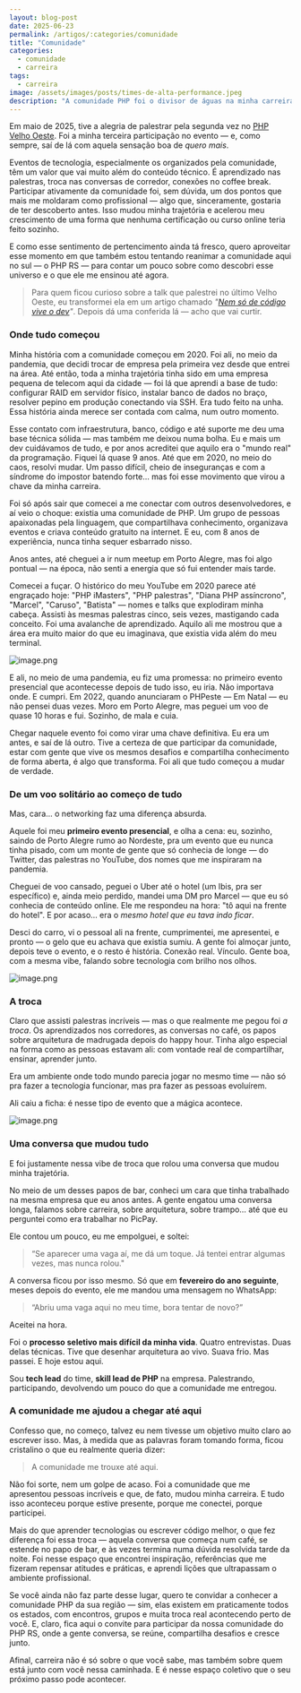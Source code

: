 ```yaml
---
layout: blog-post
date: 2025-06-23
permalink: /artigos/:categories/comunidade
title: "Comunidade"
categories:
  - comunidade
  - carreira
tags:
  - carreira
image: /assets/images/posts/times-de-alta-performance.jpeg
description: "A comunidade PHP foi o divisor de águas na minha carreira. Mais do que absorver conteúdo técnico, foi na troca genuína de experiências, no networking sincero e no sentimento de pertencimento que encontrei o combustível para crescer de verdade. A comunidade é muito mais que um espaço de conhecimento — é onde se constrói carreira, se formam referências e se criam conexões que impulsionam o profissional e o ser humano."
---
```


Em maio de 2025, tive a alegria de palestrar pela segunda vez no [PHP Velho Oeste](https://www.phpvelhoeste.com.br/).
Foi a minha terceira participação no evento — e, como sempre, saí de lá com aquela sensação boa de *quero mais*.

Eventos de tecnologia, especialmente os organizados pela comunidade, têm um valor que vai muito além do conteúdo
técnico. É aprendizado nas palestras, troca nas conversas de corredor, conexões no coffee break. Participar ativamente
da comunidade foi, sem dúvida, um dos pontos que mais me moldaram como profissional — algo que, sinceramente, gostaria
de ter descoberto antes. Isso mudou minha trajetória e acelerou meu crescimento de uma forma que nenhuma certificação ou
curso online teria feito sozinho.

E como esse sentimento de pertencimento ainda tá fresco, quero aproveitar esse momento em que também estou tentando
reanimar a comunidade aqui no sul — o PHP RS — para contar um pouco sobre como descobri esse universo e o que ele me
ensinou até agora.

> Para quem ficou curioso sobre a talk que palestrei no último Velho Oeste, eu transformei ela em um artigo chamado
> *"[Nem só de código vive o dev](http://localhost/artigos/carreira/nem-so-de-codigo-vive-o-dev)"*.
> Depois dá uma conferida lá — acho que vai curtir.

### Onde tudo começou

Minha história com a comunidade começou em 2020. Foi ali, no meio da pandemia, que decidi trocar de empresa pela
primeira vez desde que entrei na área. Até então, toda a minha trajetória tinha sido em uma empresa pequena de telecom
aqui da cidade — foi lá que aprendi a base de tudo: configurar RAID em servidor físico, instalar banco de dados no
braço, resolver pepino em produção conectando via SSH. Era tudo feito na unha. Essa história ainda merece ser contada
com calma, num outro momento.

Esse contato com infraestrutura, banco, código e até suporte me deu uma base técnica sólida — mas também me deixou numa
bolha. Eu e mais um dev cuidávamos de tudo, e por anos acreditei que aquilo era o "mundo real" da programação. Fiquei lá
quase 9 anos. Até que em 2020, no meio do caos, resolvi mudar. Um passo difícil, cheio de inseguranças e com a síndrome
do impostor batendo forte... mas foi esse movimento que virou a chave da minha carreira.

Foi só após sair que comecei a me conectar com outros desenvolvedores, e aí veio o choque: existia uma comunidade de
PHP. Um grupo de pessoas apaixonadas pela linguagem, que compartilhava conhecimento, organizava eventos e criava
conteúdo gratuito na internet. E eu, com 8 anos de experiência, nunca tinha sequer esbarrado nisso.

Anos antes, até cheguei a ir num meetup em Porto Alegre, mas foi algo pontual — na época, não senti a energia que só fui
entender mais tarde.

Comecei a fuçar. O histórico do meu YouTube em 2020 parece até engraçado hoje: "PHP iMasters", "PHP palestras", "Diana
PHP assíncrono", "Marcel", "Caruso", "Batista" — nomes e talks que explodiram minha cabeça. Assisti às mesmas palestras
cinco, seis vezes, mastigando cada conceito. Foi uma avalanche de aprendizado. Aquilo ali me mostrou que a área era
muito maior do que eu imaginava, que existia vida além do meu terminal.

![image.png](attachment:494adfae-b931-4ca7-a206-ef9c48b3136d:image.png)

E ali, no meio de uma pandemia, eu fiz uma promessa: no primeiro evento presencial que acontecesse depois de tudo isso,
eu iria. Não importava onde. E cumpri. Em 2022, quando anunciaram o PHPeste — Em Natal — eu não pensei duas vezes. Moro
em Porto Alegre, mas peguei um voo de quase 10 horas e fui. Sozinho, de mala e cuia.

Chegar naquele evento foi como virar uma chave definitiva. Eu era um antes, e saí de lá outro. Tive a certeza de que
participar da comunidade, estar com gente que vive os mesmos desafios e compartilha conhecimento de forma aberta, é algo
que transforma. Foi ali que tudo começou a mudar de verdade.

### De um voo solitário ao começo de tudo

Mas, cara... o networking faz uma diferença absurda.

Aquele foi meu **primeiro evento presencial**, e olha a cena: eu, sozinho, saindo de Porto Alegre rumo ao Nordeste, pra
um evento que eu nunca tinha pisado, com um monte de gente que só conhecia de longe — do Twitter, das palestras no
YouTube, dos nomes que me inspiraram na pandemia.

Cheguei de voo cansado, peguei o Uber até o hotel (um Ibis, pra ser específico) e, ainda meio perdido, mandei uma DM pro
Marcel — que eu só conhecia de conteúdo online. Ele me respondeu na hora: "tô aqui na frente do hotel". E por acaso… era
o *mesmo hotel que eu tava indo ficar*.

Desci do carro, vi o pessoal ali na frente, cumprimentei, me apresentei, e pronto — o gelo que eu achava que existia
sumiu. A gente foi almoçar junto, depois teve o evento, e o resto é história. Conexão real. Vínculo. Gente boa, com a
mesma vibe, falando sobre tecnologia com brilho nos olhos.

![image.png](attachment:2494a322-bb04-4b22-bd35-17417ae0f3b2:image.png)

### A troca

Claro que assisti palestras incríveis — mas o que realmente me pegou foi *a troca*. Os aprendizados nos corredores, as
conversas no café, os papos sobre arquitetura de madrugada depois do happy hour. Tinha algo especial na forma como as
pessoas estavam ali: com vontade real de compartilhar, ensinar, aprender junto.

Era um ambiente onde todo mundo parecia jogar no mesmo time — não só pra fazer a tecnologia funcionar, mas pra fazer as
pessoas evoluírem.

Ali caiu a ficha: é nesse tipo de evento que a mágica acontece.

![image.png](attachment:3eb258de-9b2f-4bc8-812e-a68406143895:image.png)

### Uma conversa que mudou tudo

E foi justamente nessa vibe de troca que rolou uma conversa que mudou minha trajetória.

No meio de um desses papos de bar, conheci um cara que tinha trabalhado na mesma empresa que eu anos antes. A gente
engatou uma conversa longa, falamos sobre carreira, sobre arquitetura, sobre trampo… até que eu perguntei como era
trabalhar no PicPay.

Ele contou um pouco, eu me empolguei, e soltei:

> “Se aparecer uma vaga aí, me dá um toque. Já tentei entrar algumas vezes, mas nunca rolou."

A conversa ficou por isso mesmo. Só que em **fevereiro do ano seguinte**, meses depois do evento, ele me mandou uma
mensagem no WhatsApp:

> “Abriu uma vaga aqui no meu time, bora tentar de novo?”

Aceitei na hora.

Foi o **processo seletivo mais difícil da minha vida**. Quatro entrevistas. Duas delas técnicas. Tive que desenhar
arquitetura ao vivo. Suava frio. Mas passei. E hoje estou aqui.

Sou **tech lead** do time, **skill lead de PHP** na empresa. Palestrando, participando, devolvendo um pouco do que a
comunidade me entregou.

### A comunidade me ajudou a chegar até aqui

Confesso que, no começo, talvez eu nem tivesse um objetivo muito claro ao escrever isso. Mas, à medida que as palavras
foram tomando forma, ficou cristalino o que eu realmente queria dizer:

> A comunidade me trouxe até aqui.

Não foi sorte, nem um golpe de acaso. Foi a comunidade que me apresentou pessoas incríveis e que, de fato, mudou minha
carreira. E tudo isso aconteceu porque estive presente, porque me conectei, porque participei.

Mais do que aprender tecnologias ou escrever código melhor, o que fez diferença foi essa troca — aquela conversa que
começa num café, se estende no papo de bar, e às vezes termina numa dúvida resolvida tarde da noite. Foi nesse espaço
que encontrei inspiração, referências que me fizeram repensar atitudes e práticas, e aprendi lições que ultrapassam o
ambiente profissional.

Se você ainda não faz parte desse lugar, quero te convidar a conhecer a comunidade PHP da sua região — sim, elas existem
em praticamente todos os estados, com encontros, grupos e muita troca real acontecendo perto de você. E, claro, fica
aqui o convite para participar da nossa comunidade do PHP RS, onde a gente conversa, se reúne, compartilha desafios e
cresce junto.

Afinal, carreira não é só sobre o que você sabe, mas também sobre quem está junto com você nessa caminhada. E é nesse
espaço coletivo que o seu próximo passo pode acontecer.
